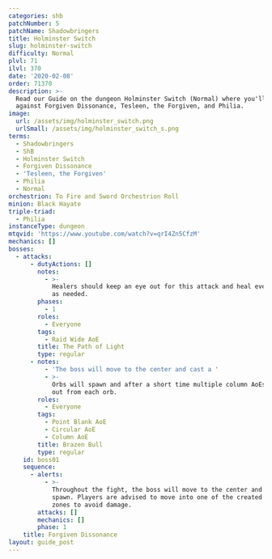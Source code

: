 ```yaml
---
categories: shb
patchNumber: 5
patchName: Shadowbringers
title: Holminster Switch
slug: holminster-switch
difficulty: Normal
plvl: 71
ilvl: 370
date: '2020-02-08'
order: 71370
description: >-
  Read our Guide on the dungeon Holminster Switch (Normal) where you'll face off
  against Forgiven Dissonance, Tesleen, the Forgiven, and Philia.
image:
  url: /assets/img/holminster_switch.png
  urlSmall: /assets/img/holminster_switch_s.png
terms:
  - Shadowbringers
  - ShB
  - Holminster Switch
  - Forgiven Dissonance
  - 'Tesleen, the Forgiven'
  - Philia
  - Normal
orchestrion: To Fire and Sword Orchestrion Roll
minion: Black Hayate
triple-triad:
  - Philia
instanceType: dungeon
mtqvid: 'https://www.youtube.com/watch?v=qrI4Zn5CfzM'
mechanics: []
bosses:
  - attacks:
      - dutyActions: []
        notes:
          - >-
            Healers should keep an eye out for this attack and heal everyone up
            as needed.
        phases:
          - 1
        roles:
          - Everyone
        tags:
          - Raid Wide AoE
        title: The Path of Light
        type: regular
      - notes:
          - 'The boss will move to the center and cast a '
          - >-
            Orbs will spawn and after a short time multiple column AoEs shoot
            out from each orb.
        roles:
          - Everyone
        tags:
          - Point Blank AoE
          - Circular AoE
          - Column AoE
        title: Brazen Bull
        type: regular
    id: boss01
    sequence:
      - alerts:
          - >-
            Throughout the fight, the boss will move to the center and orbs will
            spawn. Players are advised to move into one of the created safe
            zones to avoid damage.
        attacks: []
        mechanics: []
        phase: 1
    title: Forgiven Dissonance
layout: guide_post
---
```


